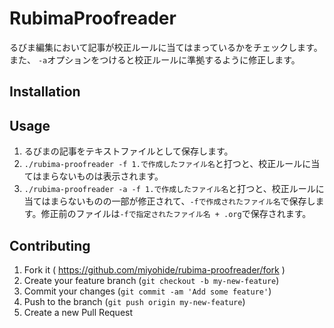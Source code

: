 # RubimaProofreader

るびま編集において記事が校正ルールに当てはまっているかをチェックします。また、
`-a`オプションをつけると校正ルールに準拠するように修正します。

## Installation

## Usage

1. るびまの記事をテキストファイルとして保存します。
2. `./rubima-proofreader -f 1.で作成したファイル名`と打つと、校正ルールに当てはまらないものは表示されます。
3. `./rubima-proofreader -a -f 1.で作成したファイル名`と打つと、校正ルールに当てはまらないものの一部が修正されて、`-fで作成されたファイル名`で保存します。修正前のファイルは`-fで指定されたファイル名 + .org`で保存されます。

## Contributing

1. Fork it ( https://github.com/miyohide/rubima-proofreader/fork )
2. Create your feature branch (`git checkout -b my-new-feature`)
3. Commit your changes (`git commit -am 'Add some feature'`)
4. Push to the branch (`git push origin my-new-feature`)
5. Create a new Pull Request
